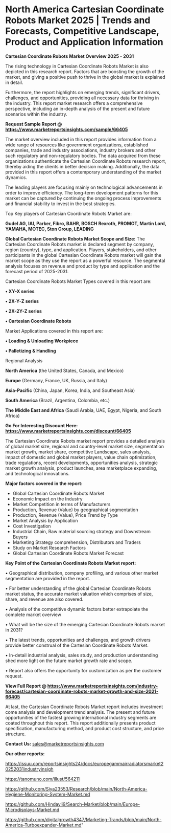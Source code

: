 # North America Cartesian Coordinate Robots Market 2025 | Trends and Forecasts, Competitive Landscape, Product and Application Information

<Strong> Cartesian Coordinate Robots Market Overview 2025 - 2031</strong>

The rising technology in Cartesian Coordinate Robots Market is also depicted in this research report. Factors that are boosting the growth of the market, and giving a positive push to thrive in the global market is explained in detail.

Furthermore, the report highlights on emerging trends, significant drivers, challenges, and opportunities, providing all necessary data for thriving in the industry. This report market research offers a comprehensive perspective, including an in-depth analysis of the present and future scenarios within the industry.

<strong>Request Sample Report @ <a href=https://www.marketreportsinsights.com/sample/66405>https://www.marketreportsinsights.com/sample/66405</a></strong>

The market overview included in this report provides information from a wide range of resources like government organizations, established companies, trade and industry associations, industry brokers and other such regulatory and non-regulatory bodies. The data acquired from these organizations authenticate the Cartesian Coordinate Robots research report, thereby aiding the clients in better decision making. Additionally, the data provided in this report offers a contemporary understanding of the market dynamics.

The leading players are focusing mainly on technological advancements in order to improve efficiency. The long-term development patterns for this market can be captured by continuing the ongoing process improvements and financial stability to invest in the best strategies.

Top Key players of Cartesian Coordinate Robots Market are:

<strong>Gudel AG, IAI, Parker, Fibro, BAHR, BOSCH Rexroth, PROMOT, Martin Lord, YAMAHA, MOTEC, Ston Group, LEADING</strong>

<strong><b>Global Cartesian Coordinate Robots Market Scope and Size:</b></strong>
The Cartesian Coordinate Robots market is declared segment by company, region (country), type, and application. Players, stakeholders, and other participants in the global Cartesian Coordinate Robots market will gain the market scope as they use the report as a powerful resource. The segmental analysis focuses on revenue and product by type and application and the forecast period of 2025-2031.

Cartesian Coordinate Robots Market Types covered in this report are:

<strong>• XY-X series

• 2X-Y-Z series

• 2X-2Y-Z series

• Cartesian Coordinate Robots</strong>

Market Applications covered in this report are:

<strong>• Loading & Unloading Workpiece

• Palletizing & Handling</strong> 

Regional Analysis

<strong>North America</strong> (the United States, Canada, and Mexico)

<strong>Europe</strong> (Germany, France, UK, Russia, and Italy)

<strong>Asia-Pacific</strong> (China, Japan, Korea, India, and Southeast Asia)

<strong>South America</strong> (Brazil, Argentina, Colombia, etc.)

<strong>The Middle East and Africa</strong> (Saudi Arabia, UAE, Egypt, Nigeria, and South Africa)

<strong>Go For Interesting Discount Here: <a href=https://www.marketreportsinsights.com/discount/66405>https://www.marketreportsinsights.com/discount/66405</a></strong>

The Cartesian Coordinate Robots market report provides a detailed analysis of global market size, regional and country-level market size, segmentation market growth, market share, competitive Landscape, sales analysis, impact of domestic and global market players, value chain optimization, trade regulations, recent developments, opportunities analysis, strategic market growth analysis, product launches, area marketplace expanding, and technological innovations.

<strong><b>Major factors covered in the report:</b></strong>
<ul>
  <li>Global Cartesian Coordinate Robots Market </li>
  <li>Economic Impact on the Industry</li>
  <li>Market Competition in terms of Manufacturers</li>
  <li>Production, Revenue (Value) by geographical segmentation</li>
  <li>Production, Revenue (Value), Price Trend by Type</li>
  <li>Market Analysis by Application</li>
  <li>Cost Investigation</li>
  <li>Industrial Chain, Raw material sourcing strategy and Downstream Buyers</li>
  <li>Marketing Strategy comprehension, Distributors and Traders</li>
  <li>Study on Market Research Factors</li>
  <li>Global Cartesian Coordinate Robots Market Forecast</li>
</ul>

<strong><b>Key Point of the Cartesian Coordinate Robots Market report:</b></strong>

• Geographical distribution, company profiling, and various other market segmentation are provided in the report.

• For better understanding of the global Cartesian Coordinate Robots market status, the accurate market valuation which comprises of size, share, and revenue are also covered.

• Analysis of the competitive dynamic factors better extrapolate the complete market overview

• What will be the size of the emerging Cartesian Coordinate Robots market in 2031?

• The latest trends, opportunities and challenges, and growth drivers provide better construal of the Cartesian Coordinate Robots Market.

• In-detail industrial analysis, sales study, and production understanding shed more light on the future market growth rate and scope.

• Report also offers the opportunity for customization as per the customer request.

<strong><b>View Full Report @ <a href=https://www.marketreportsinsights.com/industry-forecast/cartesian-coordinate-robots-market-growth-and-size-2021-66405>https://www.marketreportsinsights.com/industry-forecast/cartesian-coordinate-robots-market-growth-and-size-2021-66405</a></b></strong>


At last, the Cartesian Coordinate Robots Market report includes investment come analysis and development trend analysis. The present and future opportunities of the fastest growing international industry segments are coated throughout this report. This report additionally presents product specification, manufacturing method, and product cost structure, and price structure.

<strong>Contact Us:</strong>
sales@marketreportsinsights.com

<strong>Our other reports:</strong>

<a href=https://issuu.com/reportsinsights24/docs/europegammairradiatorsmarket20252031industryinsigh>https://issuu.com/reportsinsights24/docs/europegammairradiatorsmarket20252031industryinsigh</a>

<a href=https://tanomuno.com/illust/564211>https://tanomuno.com/illust/564211</a>

<a href=https://github.com/Siya23553/Research/blob/main/North-America-Hygiene-Monitoring-System-Market.md>https://github.com/Siya23553/Research/blob/main/North-America-Hygiene-Monitoring-System-Market.md</a>

<a href=https://github.com/Hindavii9/Search-Market/blob/main/Europe-Microdisplays-Market.md>https://github.com/Hindavii9/Search-Market/blob/main/Europe-Microdisplays-Market.md</a>

<a href=https://github.com/digitalgrowth4347/Marketing-Trands/blob/main/North-America-Turboexpander-Market.md>https://github.com/digitalgrowth4347/Marketing-Trands/blob/main/North-America-Turboexpander-Market.md</a>"
